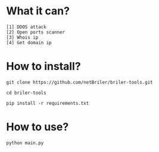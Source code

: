 # What it can?
~~~~
[1] DDOS attack
[2] Open ports scanner
[3] Whois ip
[4] Get domain ip
~~~~

# How to install?
`git clone https://github.com/netBriler/briler-tools.git`

`cd briler-tools`

`pip install -r requirements.txt`

# How to use?
`python main.py`
